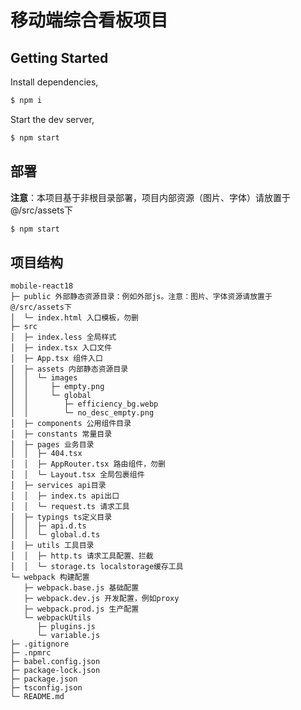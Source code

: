 # 移动端综合看板项目

## Getting Started

Install dependencies,

```bash
$ npm i
```

Start the dev server,

```bash
$ npm start
```

## 部署
**注意**：本项目基于非根目录部署，项目内部资源（图片、字体）请放置于@/src/assets下

```bash
$ npm start
```

## 项目结构
```
mobile-react18
├─ public 外部静态资源目录：例如外部js。注意：图片、字体资源请放置于@/src/assets下
│  └─ index.html 入口模板，勿删
├─ src
│  ├─ index.less 全局样式
│  ├─ index.tsx 入口文件
│  ├─ App.tsx 组件入口
│  ├─ assets 内部静态资源目录
│  │  └─ images
│  │     ├─ empty.png
│  │     └─ global
│  │        ├─ efficiency_bg.webp
│  │        └─ no_desc_empty.png
│  ├─ components 公用组件目录
│  ├─ constants 常量目录
│  ├─ pages 业务目录
│  │  ├─ 404.tsx
│  │  ├─ AppRouter.tsx 路由组件，勿删
│  │  └─ Layout.tsx 全局包裹组件
│  ├─ services api目录
│  │  ├─ index.ts api出口
│  │  └─ request.ts 请求工具
│  ├─ typings ts定义目录
│  │  ├─ api.d.ts
│  │  └─ global.d.ts
│  ├─ utils 工具目录
│  │  ├─ http.ts 请求工具配置、拦截
│  │  └─ storage.ts localstorage缓存工具
└─ webpack 构建配置
   ├─ webpack.base.js 基础配置
   ├─ webpack.dev.js 开发配置，例如proxy
   ├─ webpack.prod.js 生产配置
   └─ webpackUtils
      ├─ plugins.js
      └─ variable.js
├─ .gitignore
├─ .npmrc
├─ babel.config.json
├─ package-lock.json
├─ package.json
├─ tsconfig.json
└─ README.md

```